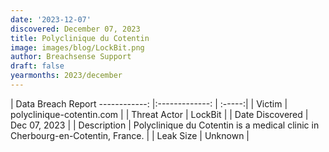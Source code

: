 ```yaml
---
date: '2023-12-07'
discovered: December 07, 2023
title: Polyclinique du Cotentin
image: images/blog/LockBit.png
author: Breachsense Support
draft: false
yearmonths: 2023/december
---
```



| Data Breach Report
------------:     |:-------------:    | :-----:|
| Victim      | polyclinique-cotentin.com      | 
| Threat Actor      | LockBit      | 
| Date Discovered      | Dec 07, 2023      | 
| Description      | Polyclinique du Cotentin is a medical clinic in Cherbourg-en-Cotentin, France.      | 
| Leak Size      | Unknown      | 

